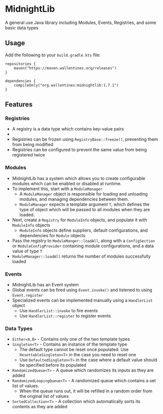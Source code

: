 # MidnightLib

A general use Java library including Modules, Events, Registries, and some basic data types

## Usage
Add the following to your `build.gradle.kts` file:
```
repositories {
    maven("https://maven.wallentines.org/releases")
}

dependencies {
    compileOnly("org.wallentines:midnightlib:1.7.1")
}
```

## Features
### Registries
- A registry is a data type which contains key-value pairs
- 
- Registries can be frozen using `RegistryBase::freeze()`, preventing them from being modified
- Registries can be configured to prevent the same value from being registered twice

### Modules
- MidnightLib has a system which allows you to create configurable modules which can be enabled or disabled at runtime.
- To implement this, start with a `ModuleManager`
  - A `ModuleManager` object is responsible for loading and unloading modules, and managing dependencies between them.
  - `ModuleManager` expects a template argument `T`, which defines the type of object which will be passed to all
modules when they are loaded.
- Next, create a `Registry` for `ModuleInfo` objects, and populate it with `ModuleInfo` objects
  - `ModuleInfo` objects define suppliers, default configurations, and dependencies for `Module` objects
- Pass the registry to `ModuleManger::loadAll`, along with a `ConfigSection` or `ModuleConfigProvider` containing module configurations, and a
data value of type `T`
- `ModuleManager::loadAll` returns the number of modules successfully loaded

### Events
- MidnightLib has an Event system
- Global events can be fired using `Event.invoke()` and listened to using `Event.register`
- Specialized events can be implemented manually using a `HandlerList` object
  - Use `HandlerList::invoke` to fire events
  - Use `HandlerList::register` to register events

### Data Types
- `Either<A,B>` - Contains only one of the two template types
- `Singleton<T>` - Contains an instance of the template type
  - The default type cannot be reset once populated. Use `ResettableSingleton<T>` in the case you need to reset one
  - Use `DefaultedSingleton<T>` in the case where a default value should be specified before its populated
- `RandomizedQueue<T>` - A queue which randomizes its inputs as they are added
- `RandomizedLoopingQueue<T>` - A randomized queue which contains a set list of values.
  - When the queue runs out, it will be refilled in a random order from the original list of values
- `SortedCollection<T>` - A collection which automatically sorts its contents as they are added
